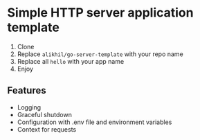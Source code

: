 # Simple HTTP server application template

1. Clone
2. Replace `alikhil/go-server-template` with your repo name
3. Replace all `hello` with your app name
4. Enjoy

## Features

- Logging
- Graceful shutdown
- Configuration with .env file and environment variables
- Context for requests
